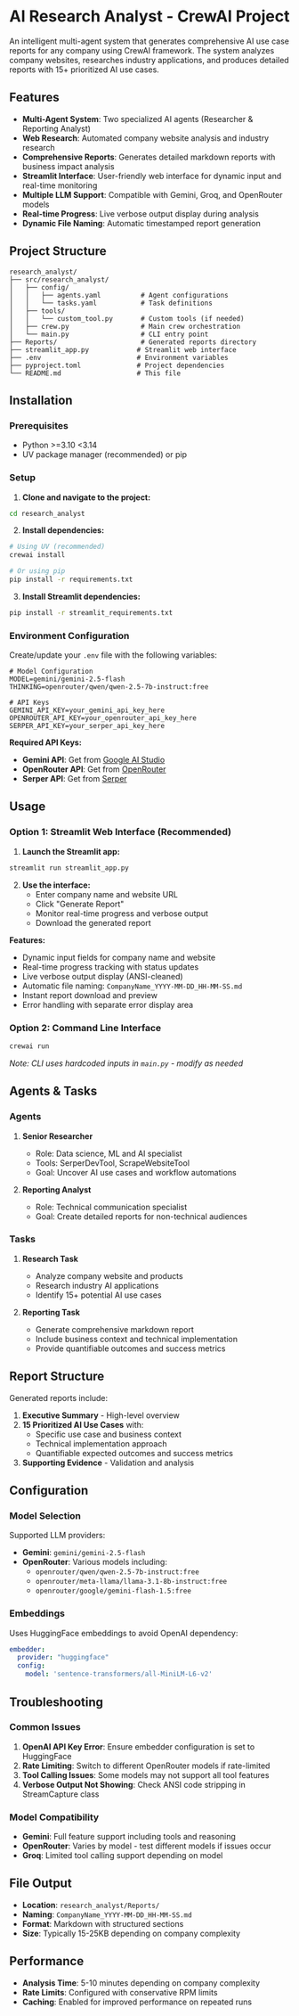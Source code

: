 # AI Research Analyst - CrewAI Project

An intelligent multi-agent system that generates comprehensive AI use case reports for any company using CrewAI framework. The system analyzes company websites, researches industry applications, and produces detailed reports with 15+ prioritized AI use cases.

## Features

- **Multi-Agent System**: Two specialized AI agents (Researcher & Reporting Analyst)
- **Web Research**: Automated company website analysis and industry research
- **Comprehensive Reports**: Generates detailed markdown reports with business impact analysis
- **Streamlit Interface**: User-friendly web interface for dynamic input and real-time monitoring
- **Multiple LLM Support**: Compatible with Gemini, Groq, and OpenRouter models
- **Real-time Progress**: Live verbose output display during analysis
- **Dynamic File Naming**: Automatic timestamped report generation

## Project Structure

```
research_analyst/
├── src/research_analyst/
│   ├── config/
│   │   ├── agents.yaml          # Agent configurations
│   │   └── tasks.yaml           # Task definitions
│   ├── tools/
│   │   └── custom_tool.py       # Custom tools (if needed)
│   ├── crew.py                  # Main crew orchestration
│   └── main.py                  # CLI entry point
├── Reports/                     # Generated reports directory
├── streamlit_app.py            # Streamlit web interface
├── .env                        # Environment variables
├── pyproject.toml              # Project dependencies
└── README.md                   # This file
```

## Installation

### Prerequisites
- Python >=3.10 <3.14
- UV package manager (recommended) or pip

### Setup

1. **Clone and navigate to the project:**
```bash
cd research_analyst
```

2. **Install dependencies:**
```bash
# Using UV (recommended)
crewai install

# Or using pip
pip install -r requirements.txt
```

3. **Install Streamlit dependencies:**
```bash
pip install -r streamlit_requirements.txt
```

### Environment Configuration

Create/update your `.env` file with the following variables:

```env
# Model Configuration
MODEL=gemini/gemini-2.5-flash
THINKING=openrouter/qwen/qwen-2.5-7b-instruct:free

# API Keys
GEMINI_API_KEY=your_gemini_api_key_here
OPENROUTER_API_KEY=your_openrouter_api_key_here
SERPER_API_KEY=your_serper_api_key_here
```

**Required API Keys:**
- **Gemini API**: Get from [Google AI Studio](https://makersuite.google.com/app/apikey)
- **OpenRouter API**: Get from [OpenRouter](https://openrouter.ai/keys)
- **Serper API**: Get from [Serper](https://serper.dev/api-key)

## Usage

### Option 1: Streamlit Web Interface (Recommended)

1. **Launch the Streamlit app:**
```bash
streamlit run streamlit_app.py
```

2. **Use the interface:**
   - Enter company name and website URL
   - Click "Generate Report"
   - Monitor real-time progress and verbose output
   - Download the generated report

**Features:**
- Dynamic input fields for company name and website
- Real-time progress tracking with status updates
- Live verbose output display (ANSI-cleaned)
- Automatic file naming: `CompanyName_YYYY-MM-DD_HH-MM-SS.md`
- Instant report download and preview
- Error handling with separate error display area

### Option 2: Command Line Interface

```bash
crewai run
```

*Note: CLI uses hardcoded inputs in `main.py` - modify as needed*

## Agents & Tasks

### Agents

1. **Senior Researcher**
   - Role: Data science, ML and AI specialist
   - Tools: SerperDevTool, ScrapeWebsiteTool
   - Goal: Uncover AI use cases and workflow automations

2. **Reporting Analyst**
   - Role: Technical communication specialist
   - Goal: Create detailed reports for non-technical audiences

### Tasks

1. **Research Task**
   - Analyze company website and products
   - Research industry AI applications
   - Identify 15+ potential AI use cases

2. **Reporting Task**
   - Generate comprehensive markdown report
   - Include business context and technical implementation
   - Provide quantifiable outcomes and success metrics

## Report Structure

Generated reports include:

1. **Executive Summary** - High-level overview
2. **15 Prioritized AI Use Cases** with:
   - Specific use case and business context
   - Technical implementation approach
   - Quantifiable expected outcomes and success metrics
3. **Supporting Evidence** - Validation and analysis

## Configuration

### Model Selection

Supported LLM providers:

- **Gemini**: `gemini/gemini-2.5-flash`
- **OpenRouter**: Various models including:
  - `openrouter/qwen/qwen-2.5-7b-instruct:free`
  - `openrouter/meta-llama/llama-3.1-8b-instruct:free`
  - `openrouter/google/gemini-flash-1.5:free`

### Embeddings

Uses HuggingFace embeddings to avoid OpenAI dependency:
```yaml
embedder:
  provider: "huggingface"
  config:
    model: 'sentence-transformers/all-MiniLM-L6-v2'
```

## Troubleshooting

### Common Issues

1. **OpenAI API Key Error**: Ensure embedder configuration is set to HuggingFace
2. **Rate Limiting**: Switch to different OpenRouter models if rate-limited
3. **Tool Calling Issues**: Some models may not support all tool features
4. **Verbose Output Not Showing**: Check ANSI code stripping in StreamCapture class

### Model Compatibility

- **Gemini**: Full feature support including tools and reasoning
- **OpenRouter**: Varies by model - test different models if issues occur
- **Groq**: Limited tool calling support depending on model

## File Output

- **Location**: `research_analyst/Reports/`
- **Naming**: `CompanyName_YYYY-MM-DD_HH-MM-SS.md`
- **Format**: Markdown with structured sections
- **Size**: Typically 15-25KB depending on company complexity

## Performance

- **Analysis Time**: 5-10 minutes depending on company complexity
- **Rate Limits**: Configured with conservative RPM limits
- **Caching**: Enabled for improved performance on repeated runs
